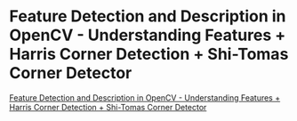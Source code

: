 # Feature Detection and Description in OpenCV - Understanding Features + Harris Corner Detection + Shi-Tomas Corner Detector
[Feature Detection and Description in OpenCV - Understanding Features + Harris Corner Detection + Shi-Tomas Corner Detector](https://aiwithcloud.com/2022/09/15/feature_detection_and_description_in_opencv___understanding_features__harris_corner_detection__shi_tomas_corner_detector/)